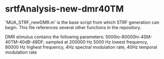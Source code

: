 # srtfAnalysis-new-dmr40TM

'MUA_STRF_newDMR.m' is the base script from which STRF generation can begin. This file references several other functions in the repository.

DMR stimulus contains the following parameters:
5000lo-80000hi-4SM-40TM-40dB-48DF; sampled at 200000 Hz
5000 Hz lowest frequency, 80000 Hz highest frequency, 4Hz spectral modulation rate, 40Hz temporal modulation rate
